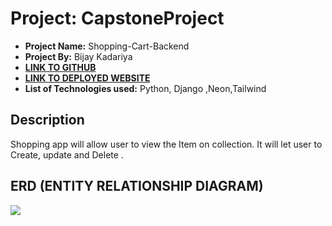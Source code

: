 # Project: CapstoneProject
- **Project Name:** Shopping-Cart-Backend
- **Project By:** Bijay Kadariya
- [**LINK TO GITHUB**](https://github.com/bijaykadariya123/capstone-Backend)
- [**LINK TO DEPLOYED WEBSITE**]()
- **List of Technologies used:** Python, Django ,Neon,Tailwind


## Description
Shopping app will allow user to view the Item on collection. It will let user to Create, update and Delete .

## ERD (ENTITY RELATIONSHIP DIAGRAM)
[![](https://mermaid.ink/img/pako:eNplkDEKwzAMRa9iNOcEnrt06JTVixorjiGWjSIPIeTuNU6hhWj6PB7iSwdM2RNYIHlEDILJsWNjzLjkUiKHp1IyR0d9NpVGDWOiH-Sa3iSmSJzopmaJIfJN3gnl5saE4W_DlU7HMEAiSRh9q9rbONCFWgewLXqasa7qwPHZVKyax50nsCqVBqjFo9L3PrAzrluj5KNmeV3n9y-cH1CvVSE?type=png)](https://mermaid.live/edit#pako:eNplkDEKwzAMRa9iNOcEnrt06JTVixorjiGWjSIPIeTuNU6hhWj6PB7iSwdM2RNYIHlEDILJsWNjzLjkUiKHp1IyR0d9NpVGDWOiH-Sa3iSmSJzopmaJIfJN3gnl5saE4W_DlU7HMEAiSRh9q9rbONCFWgewLXqasa7qwPHZVKyax50nsCqVBqjFo9L3PrAzrluj5KNmeV3n9y-cH1CvVSE)

